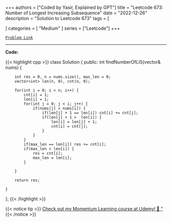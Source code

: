 
+++
authors = ["Coded by Yasir, Explained by GPT"]
title = "Leetcode 673: Number of Longest Increasing Subsequence"
date = "2022-12-26"
description = "Solution to Leetcode 673"
tags = [
    
]
categories = [
    "Medium"
]
series = ["Leetcode"]
+++



[`Problem Link`](https://leetcode.com/problems/number-of-longest-increasing-subsequence/description/)

---

**Code:**

{{< highlight cpp >}}
class Solution {
public:
    int findNumberOfLIS(vector<int>& nums) {
        
        int res = 0, n = nums.size(), max_len = 0;
        vector<int> len(n, 0), cnt(n, 0);
        
        for(int i = 0; i < n; i++) {
            cnt[i] = 1;
            len[i] = 1;
            for(int j = 0; j < i; j++) {
                if(nums[j] < nums[i]) {
                    if(len[j] + 1 == len[i]) cnt[i] += cnt[j];
                    if(len[j] + 1 >  len[i]) {
                        len[i] = len[j] + 1;
                        cnt[i] = cnt[j];
                    }
                }   
            }
            if(max_len == len[i]) res += cnt[i];
            if(max_len < len[i]) {
                res = cnt[i];
                max_len = len[i];
            }
            
        }
        
        return res;
        
    }
};
{{< /highlight >}}



{{< notice tip >}}
[Check out my Momentum Learning course at Udemy! 🚀 "](https://www.udemy.com/course/blind-75-the-data-structures-and-algorithms-essentials/)
{{< /notice >}}

